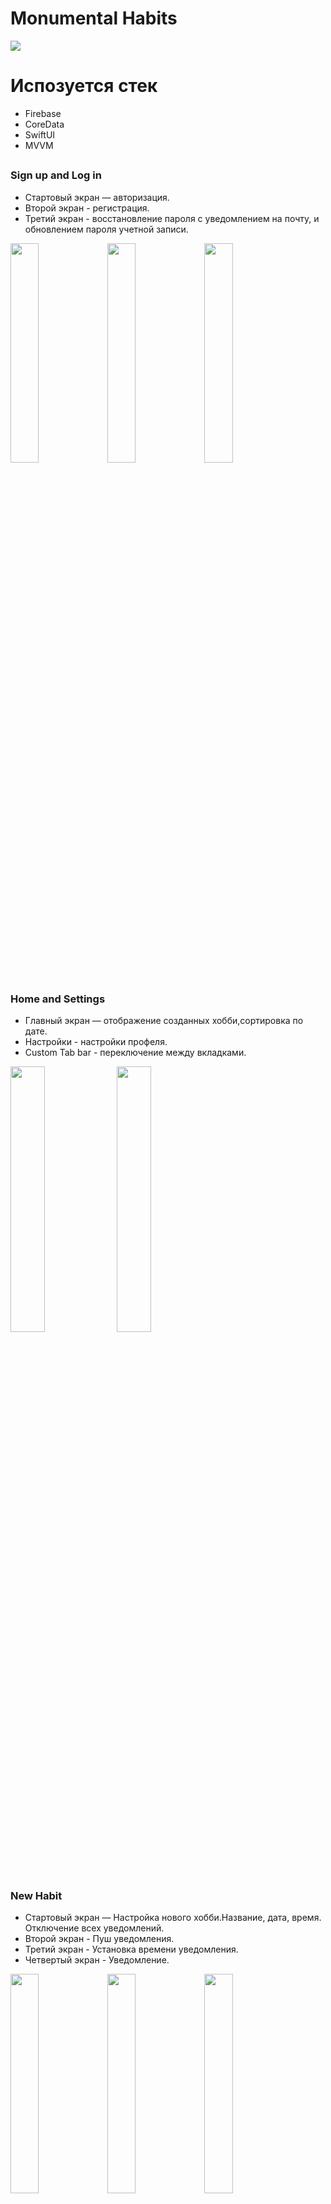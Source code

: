 # Monumental Habits 

<p float="left">
  <img src="https://github.com/Moroz9/MonumentalHabitsSwiftUI/assets/126159245/d32b58a0-294b-490c-a49d-49c9b58dff55" />
</p>

# Испозуется стек
- Firebase
- CoreData
- SwiftUI
- MVVM


## 

### Sign up and Log in

- Стартовый экран — авторизация. 
- Второй экран - регистрация.
- Третий экран - восстановление пароля с уведомлением на почту, и обновлением пароля учетной записи.

<p float="left">
  <img src="https://github.com/Moroz9/MonumentalHabitsSwiftUI/assets/126159245/982725c9-90b4-4460-8929-19a1d7d5769c" width="30%" />
  <img src="https://github.com/Moroz9/MonumentalHabitsSwiftUI/assets/126159245/1cbeaa71-f47d-490f-92c3-37a2e4e63ca7" width="30%" />
  <img src="https://github.com/Moroz9/MonumentalHabitsSwiftUI/assets/126159245/38380d77-f90a-4caf-bd4a-74f96fc93927" width="30%" />
</p>

## 

### Home and Settings

- Главный экран — отображение созданных хобби,сортировка по дате. 
- Настройки - настройки профеля.
- Custom Tab bar - переключение между вкладками.

<p float="left">
  <img src="https://github.com/Moroz9/MonumentalHabitsSwiftUI/assets/126159245/55f73005-ec9c-4e24-8322-16ae745453e1" width="33%" />
   <img src="https://github.com/Moroz9/MonumentalHabitsSwiftUI/assets/126159245/c88ee6c8-cac1-4f02-88c6-b2bc72c32505" width="33%" />
</p>

## 

### New Habit

- Стартовый экран — Настройка нового хобби.Название, дата, время. Отключение всех уведомлений.
- Второй экран - Пуш уведомления.
- Третий экран - Установка времени уведомления. 
- Четвертый экран - Уведомление.


<p float="left">
 <img src="https://github.com/Moroz9/MonumentalHabitsSwiftUI/assets/126159245/6181983a-6e0d-450a-8b4d-48f1dbea6f92" width="30%" />
  <img src="https://github.com/Moroz9/MonumentalHabitsSwiftUI/assets/126159245/a9f3d2a1-bbca-4b4e-b44b-f8f8a0000fb7" width="30%" />
  <img src="https://github.com/Moroz9/MonumentalHabitsSwiftUI/assets/126159245/d3e5a05a-7dc6-4bcd-80ee-736194f1ab62" width="30%" />
  <img src="https://github.com/Moroz9/MonumentalHabitsSwiftUI/assets/126159245/3ed3ec2a-25f0-4a9e-82df-c17c07f4ce67" width="30%" />
</p>

